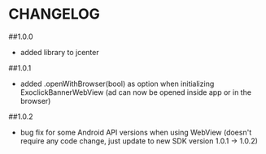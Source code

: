 # CHANGELOG

##1.0.0
* added library to jcenter

##1.0.1
* added .openWithBrowser(bool) as option when initializing ExoclickBannerWebView (ad can now be opened inside app or in the browser)

##1.0.2
* bug fix for some Android API versions when using WebView (doesn't require any code change, just update to new SDK version 1.0.1 -> 1.0.2)